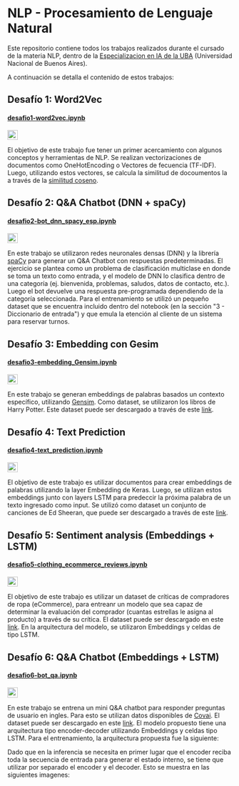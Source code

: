 # NLP - Procesamiento de Lenguaje Natural

Este repositorio contiene todos los trabajos realizados durante el cursado de la materia NLP, dentro de la [Especializacion en IA de la UBA](http://laboratorios.fi.uba.ar/lse/especializacion.html) (Universidad Nacional de Buenos Aires). 

A continuación se detalla el contenido de estos trabajos:

## Desafío 1: Word2Vec
#### [desafio1-word2vec.ipynb](./desafio1-word2vec.ipynb) 
<a href="https://colab.research.google.com/drive/1vLbtUPeSVoLMpwWQwYMy-0iYdVh_gBmJ?usp=sharing"><img src="https://colab.research.google.com/assets/colab-badge.svg" height=22.5></a>

El objetivo de este trabajo fue tener un primer acercamiento con algunos conceptos y herramientas de NLP. Se realizan vectorizaciones de documentos como OneHotEncoding o Vectores de fecuencia (TF-IDF). Luego, utilizando estos vectores, se calcula la similitud de docoumentos la a través de la [similitud coseno](https://es.wikipedia.org/wiki/Similitud_coseno).

## Desafío 2: Q&A Chatbot (DNN + spaCy)
#### [desafio2-bot_dnn_spacy_esp.ipynb](./desafio2-bot_dnn_spacy_esp.ipynb)
<a href="https://colab.research.google.com/drive/1v7OwH4Fdnz1ajUgEZyid0AL2NFEqQkuf?usp=sharing"><img src="https://colab.research.google.com/assets/colab-badge.svg" height=22.5></a>

En este trabajo se utilizaron redes neuronales densas (DNN) y la librería [spaCy](https://spacy.io/universe/project/spacy-stanza) para generar un Q&A Chatbot con respuestas predeterminadas. El ejercicio se plantea como un problema de clasificación multiclase en donde se toma un texto como entrada, y el modelo de DNN lo clasifica dentro de una categoría (ej. bienvenida, problemas, saludos, datos de contacto, etc.). Luego el bot devuelve una respuesta pre-programada dependiendo de la categoría seleccionada. Para el entrenamiento se utilizó un pequeño dataset que se encuentra incluido dentro del notebook (en la sección "3 - Diccionario de entrada") y que emula la etención al cliente de un sistema para reservar turnos.

## Desafío 3: Embedding con Gesim
#### [desafio3-embedding_Gensim.ipynb](./desafio3-embedding_Gensim.ipynb)
<a href="https://colab.research.google.com/drive/1N8gW7jPi9aldviAtlKgLqLU70eSdKMjK?usp=sharing"><img src="https://colab.research.google.com/assets/colab-badge.svg" height=22.5></a>

En este trabajo se generan embeddings de palabras basados un contexto específico, utilizando [Gensim](https://radimrehurek.com/gensim/). Como dataset, se utilizaron los libros de Harry Potter. Este dataset puede ser descargado a través de este [link](https://github.com/formcept/whiteboard/tree/master/nbviewer/notebooks/data/harrypotter).

## Desafío 4: Text Prediction
#### [desafio4-text_prediction.ipynb](./desafio4-text_prediction.ipynb)
<a href="https://colab.research.google.com/drive/1UZNSHtkd3H_PDCrFbYWlr8NLBa5eLjRr?usp=sharing"><img src="https://colab.research.google.com/assets/colab-badge.svg" height=22.5></a>

El objetivo de este trabajo es utilizar documentos para crear embeddings de palabras utilizando la layer Embedding de Keras. Luego, se utilizan estos embeddings junto con layers LSTM para predeccir la próxima palabra de un texto ingresado como input. Se utilizó como dataset un conjunto de canciones de Ed Sheeran, que puede ser descargado a través de este [link](https://github.com/r1fad/edSheeran/tree/master/JSONs).

## Desafío 5: Sentiment analysis (Embeddings + LSTM)
#### [desafio5-clothing_ecommerce_reviews.ipynb](./desafio5-clothing_ecommerce_reviews.ipynb)
<a href="https://colab.research.google.com/drive/11eYzehM2idq30AvpFnDji3KVjYTAZWey?usp=sharing"><img src="https://colab.research.google.com/assets/colab-badge.svg" height=22.5></a>

El objetivo de este trabajo es utilizar un dataset de críticas de compradores de ropa (eCommerce), para entreanr un modelo que sea capaz de determinar la evaluación del comprador (cuantas estrellas le asigna al producto) a través de su crítica. El dataset puede ser descargado en este [link](https://www.kaggle.com/datasets/nicapotato/womens-ecommerce-clothing-reviews). En la arquitectura del modelo, se utilizaron Embeddings y celdas de tipo LSTM.

## Desafío 6: Q&A Chatbot (Embeddings + LSTM)
#### [desafio6-bot_qa.ipynb](./desafio6-bot_qa.ipynb)
<a href="https://colab.research.google.com/drive/1xqrxCWw0TikMjh6DFdiqAm-_jC491nlP?usp=sharing"><img src="https://colab.research.google.com/assets/colab-badge.svg" height=22.5></a>

En este trabajo se entrena un mini Q&A chatbot para responder preguntas de usuario en ingles. Para esto se utilizan datos disponibles de [Covai](https://convai.io/).
El dataset puede ser descargado en este [link](http://convai.io/data/). El modelo propuesto tiene una arquitectura tipo encoder-decoder utilizando Embeddings y celdas tipo LSTM. Para el entrenamiento, la arquitectura propuesta fue la siguiente:

Dado que en la inferencia se necesita en primer lugar que el encoder reciba toda la secuencia de entrada para generar el estado interno, se tiene que utilizar por separado el encoder y el decoder. Esto se muestra en las siguientes imagenes:

